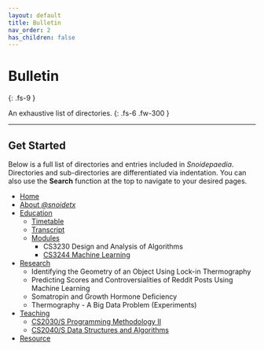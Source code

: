 ```yaml
---
layout: default
title: Bulletin
nav_order: 2
has_children: false
---
```


# Bulletin
{: .fs-9 }

An exhaustive list of directories.
{: .fs-6 .fw-300 }

---

## Get Started

Below is a full list of directories and entries included in *Snoidepaedia*. Directories and sub-directories are differentiated via indentation. You can also use the **Search** function at the top to navigate to your desired pages.

* [Home](https://snoidetx.github.io/Snoidepaedia/)
* [About *@snoidetx*](https://snoidetx.github.io/Snoidepaedia/about/)
* [Education](https://snoidetx.github.io/Snoidepaedia/nus/)
  * [Timetable](https://snoidetx.github.io/Snoidepaedia/nus/timetable)
  * [Transcript](https://snoidetx.github.io/Snoidepaedia/nus/transcript)
  * [Modules](https://snoidetx.github.io/Snoidepaedia/nus/modules/)
    * CS3230 Design and Analysis of Algorithms 
    * [CS3244 Machine Learning](https://snoidetx.github.io/Snoidepaedia/nus/modules/cs3244.html)
* [Research](https://snoidetx.github.io/Snoidepaedia/research/)
  * Identifying the Geometry of an Object Using Lock-in Thermography
  * Predicting Scores and Controversialities of Reddit Posts Using Machine Learning
  * Somatropin and Growth Hormone Deficiency
  * Thermography - A Big Data Problem (Experiments)
* [Teaching](https://snoidetx.github.io/Snoidepaedia/teaching/)
  * [CS2030/S Programming Methodology II](https://snoidetx.github.io/Snoidepaedia/teaching/cs2030/) 
  * [CS2040/S Data Structures and Algorithms](https://snoidetx.github.io/Snoidepaedia/teaching/cs2040/)
* [Resource](https://snoidetx.github.io/Snoidepaedia/resource/)
